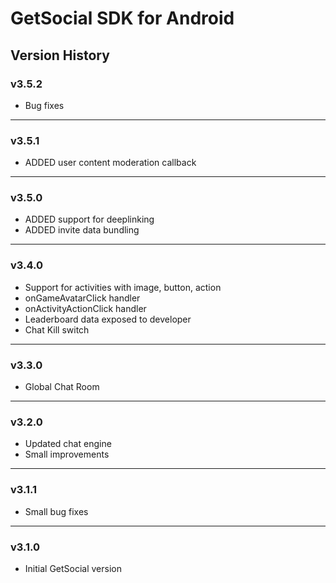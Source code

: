 # GetSocial SDK for Android

## Version History

### v3.5.2
- Bug fixes

---

### v3.5.1
- ADDED user content moderation callback

---

### v3.5.0
- ADDED support for deeplinking
- ADDED invite data bundling

---

### v3.4.0
- Support for activities with image, button, action
- onGameAvatarClick handler
- onActivityActionClick handler
- Leaderboard data exposed to developer
- Chat Kill switch

---

### v3.3.0
- Global Chat Room

---

### v3.2.0
- Updated chat engine
- Small improvements

---

### v3.1.1
- Small bug fixes

---

### v3.1.0 
- Initial GetSocial version